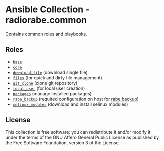 # Ansible Collection - radiorabe.common

Contains common roles and playbooks.

## Roles

* [`base`](https://github.com/radiorabe/ansible-collection-common/tree/main/roles/base)
* [`core`](https://github.com/radiorabe/ansible-collection-common/tree/main/roles/core)
* [`download_file`](https://github.com/radiorabe/ansible-collection-common/tree/main/roles/download_file) (download single file)
* [`files`](https://github.com/radiorabe/ansible-collection-common/tree/main/roles/files) (for quick and dirty file management)
* [`git_clone`](https://github.com/radiorabe/ansible-collection-common/tree/main/roles/git_clone) (clone git repository)
* [`local_user`](https://github.com/radiorabe/ansible-collection-common/tree/main/roles/local_user) (for local user creation)
* [`packages`](https://github.com/radiorabe/ansible-collection-common/tree/main/roles/packages) (manage installed packages)
* [`rabe_backup`](https://github.com/radiorabe/ansible-collection-common/tree/main/roles/rabe_backup) (required configuration on host for [rabe backup](https://github.com/radiorabe/backup))
* [`selinux_modules`](https://github.com/radiorabe/ansible-collection-common/tree/main/roles/selinux_modules) (download and install selinux modules)

## License

This collection is free software: you can redistribute it and/or modify it under the terms of the GNU Affero General Public License as published by the Free Software Foundation, version 3 of the License.
